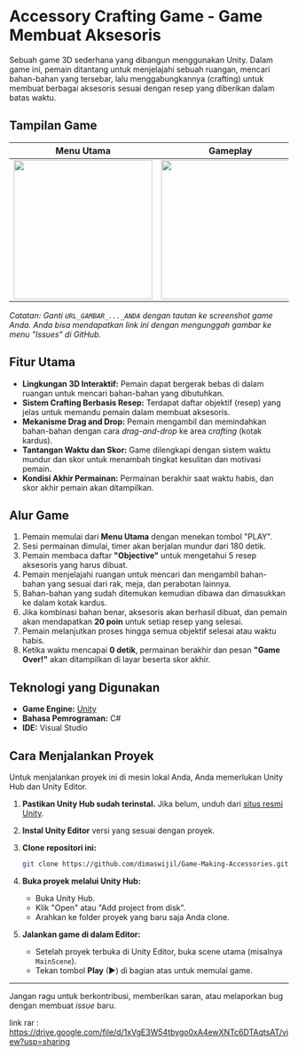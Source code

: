# Accessory Crafting Game - Game Membuat Aksesoris

Sebuah game 3D sederhana yang dibangun menggunakan Unity. Dalam game ini, pemain ditantang untuk menjelajahi sebuah ruangan, mencari bahan-bahan yang tersebar, lalu menggabungkannya (crafting) untuk membuat berbagai aksesoris sesuai dengan resep yang diberikan dalam batas waktu.

## Tampilan Game

| Menu Utama | Gameplay | Game Selesai |
| :---: | :---: | :---: |
| <img src="https://github.com/user-attachments/assets/c479e3c5-faec-4588-b5c1-82b7e0a6076f" width="250"> | <img src="https://github.com/user-attachments/assets/c3bab4b6-3b4a-4a37-b48d-c2a6c56e3387" width="250"> | <img src="https://github.com/user-attachments/assets/018a05e5-f3ca-4e7e-9028-3f03e7be9776" width="250"> |

*Catatan: Ganti `URL_GAMBAR_..._ANDA` dengan tautan ke screenshot game Anda. Anda bisa mendapatkan link ini dengan mengunggah gambar ke menu "Issues" di GitHub.*

## Fitur Utama
- **Lingkungan 3D Interaktif:** Pemain dapat bergerak bebas di dalam ruangan untuk mencari bahan-bahan yang dibutuhkan.
- **Sistem Crafting Berbasis Resep:** Terdapat daftar objektif (resep) yang jelas untuk memandu pemain dalam membuat aksesoris.
- **Mekanisme Drag and Drop:** Pemain mengambil dan memindahkan bahan-bahan dengan cara *drag-and-drop* ke area *crafting* (kotak kardus).
- **Tantangan Waktu dan Skor:** Game dilengkapi dengan sistem waktu mundur dan skor untuk menambah tingkat kesulitan dan motivasi pemain.
- **Kondisi Akhir Permainan:** Permainan berakhir saat waktu habis, dan skor akhir pemain akan ditampilkan.

## Alur Game
1.  Pemain memulai dari **Menu Utama** dengan menekan tombol "PLAY".
2.  Sesi permainan dimulai, timer akan berjalan mundur dari 180 detik.
3.  Pemain membaca daftar **"Objective"** untuk mengetahui 5 resep aksesoris yang harus dibuat.
4.  Pemain menjelajahi ruangan untuk mencari dan mengambil bahan-bahan yang sesuai dari rak, meja, dan perabotan lainnya.
5.  Bahan-bahan yang sudah ditemukan kemudian dibawa dan dimasukkan ke dalam kotak kardus.
6.  Jika kombinasi bahan benar, aksesoris akan berhasil dibuat, dan pemain akan mendapatkan **20 poin** untuk setiap resep yang selesai.
7.  Pemain melanjutkan proses hingga semua objektif selesai atau waktu habis.
8.  Ketika waktu mencapai **0 detik**, permainan berakhir dan pesan **"Game Over!"** akan ditampilkan di layar beserta skor akhir.

## Teknologi yang Digunakan
- **Game Engine:** [Unity](https://unity.com/)
- **Bahasa Pemrograman:** C#
- **IDE:** Visual Studio

## Cara Menjalankan Proyek
Untuk menjalankan proyek ini di mesin lokal Anda, Anda memerlukan Unity Hub dan Unity Editor.

1.  **Pastikan Unity Hub sudah terinstal.** Jika belum, unduh dari [situs resmi Unity](https://unity.com/download).

2.  **Instal Unity Editor** versi yang sesuai dengan proyek.

3.  **Clone repositori ini:**
    ```sh
    git clone https://github.com/dimaswijil/Game-Making-Accessories.git
    ```

4.  **Buka proyek melalui Unity Hub:**
    - Buka Unity Hub.
    - Klik "Open" atau "Add project from disk".
    - Arahkan ke folder proyek yang baru saja Anda clone.

5.  **Jalankan game di dalam Editor:**
    - Setelah proyek terbuka di Unity Editor, buka scene utama (misalnya `MainScene`).
    - Tekan tombol **Play** (▶) di bagian atas untuk memulai game.
---

Jangan ragu untuk berkontribusi, memberikan saran, atau melaporkan bug dengan membuat *issue* baru.

link rar : https://drive.google.com/file/d/1xVgE3W54tbygo0xA4ewXNTc6DTAqtsAT/view?usp=sharing
